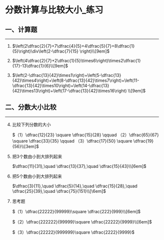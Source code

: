 # 分数计算与比较大小_练习

## 一、计算题
-------
1. $\left(2\dfrac{2}{7}+7\dfrac{4}{5}+4\dfrac{5}{7}+8\dfrac{1}{5}\right)\div\left(2-\dfrac{7}{15} \right)\\[9em]$

2. $\left(4\dfrac{2}{7}+2\dfrac{1}{5}\times6\right)\times2\dfrac{1}{17}-13\dfrac{1}{6}\\[9em]$ 

3. $\left(2-\dfrac{13}{42}\times1\right)+\left(5-\dfrac{13}{42}\times4\right)+\left(8-\dfrac{13}{42}\times7\right)+\left(11-\dfrac{13}{42}\times10\right)+\left(14-\dfrac{13}{42}\times13\right)+\left(17-\dfrac{13}{42}\times16\right) \\[9em]$ 

## 二、分数大小比较
-------

4.	比较下列分数的大小   

    $（1）\dfrac{12}{23} \square \dfrac{15}{28} \qquad （2）\dfrac{65}{67} \square \dfrac{33}{35} \qquad      （3）\dfrac{17}{50} \square \dfrac{19}{56}\\[3em]$

5.	把3个数由小到大排列起来

    $\dfrac{11}{31},\quad \dfrac{13}{37},\quad \dfrac{15}{43}\\[6em]$

6.	把5个数由小到大排列起来

    $\dfrac{3}{11},\quad \dfrac{5}{14},\quad \dfrac{15}{28},\quad \dfrac{25}{39},\quad \dfrac{75}{151}\\[\6em]$

7.	思考题

    $（1）\dfrac{22222}{99999}\square \dfrac{222}{999}\\[6em]$

    $（2）\dfrac{222222}{99999}\square \dfrac{22222}{9999}\\[6em]$

    $（3）\dfrac{22222}{999999}\square \dfrac{2222}{9999}$
